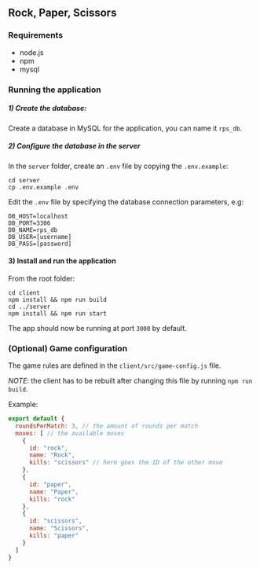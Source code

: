 ## Rock, Paper, Scissors

### Requirements
- node.js
- npm
- mysql

### Running the application
##### 1) Create the database:
Create a database in MySQL for the application, you can name it `rps_db`.
##### 2) Configure the database in the server
In the `server` folder, create an `.env` file by copying the `.env.example`:
```
cd server
cp .env.example .env
```
Edit the `.env` file by specifying the database connection parameters, e.g:
```
DB_HOST=localhost
DB_PORT=3306
DB_NAME=rps_db
DB_USER=[username]
DB_PASS=[password]
```
#### 3) Install and run the application
From the root folder:
```
cd client
npm install && npm run build
cd ../server
npm install && npm run start
```
The app should now be running at port `3000` by default.


### (Optional) Game configuration
The game rules are defined in the `client/src/game-config.js` file.

*NOTE*: the client has to be rebuilt after changing this file by running `npm run build`.

Example:
```js
export default {
  roundsPerMatch: 3, // the amount of rounds per match
  moves: [ // the available moves
    {
      id: "rock",
      name: "Rock",
      kills: "scissors" // here goes the ID of the other move
    },
    {
      id: "paper",
      name: "Paper",
      kills: "rock"
    },
    {
      id: "scissors",
      name: "Scissors",
      kills: "paper"
    }
  ]
}
```
